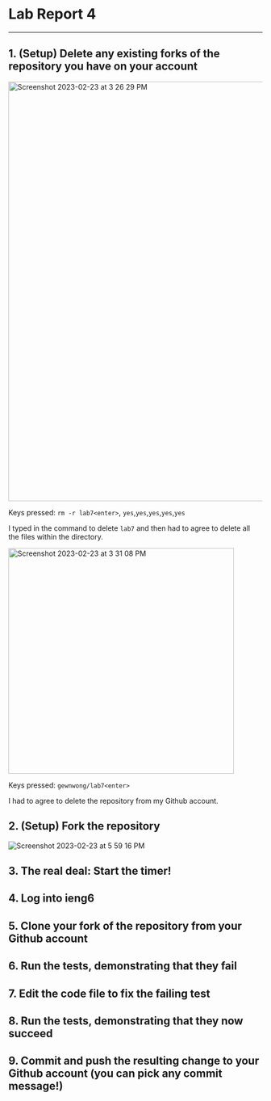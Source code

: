 # Lab Report 4

---

## 1. (Setup) Delete any existing forks of the repository you have on your account
<img width="831" alt="Screenshot 2023-02-23 at 3 26 29 PM" src="https://user-images.githubusercontent.com/122576781/221054340-687d2fab-900b-4d5a-9ece-72fcfa70f086.png">

Keys pressed: ```rm -r lab7<enter>```, ```yes```,```yes```,```yes```,```yes```,```yes```

I typed in the command to delete ```lab7``` and then had to agree to delete all the files within the directory. 

<img width="447" alt="Screenshot 2023-02-23 at 3 31 08 PM" src="https://user-images.githubusercontent.com/122576781/221054999-c729fe64-76d0-4069-8d92-7fd90ed395ee.png">

Keys pressed: ```gewnwong/lab7<enter>```

I had to agree to delete the repository from my Github account. 

## 2. (Setup) Fork the repository
![Screenshot 2023-02-23 at 5 59 16 PM](https://user-images.githubusercontent.com/122576781/221073571-f4864c39-5590-4973-b0e7-922a362d211f.png)



## 3. The real deal: Start the timer!



## 4. Log into ieng6



## 5. Clone your fork of the repository from your Github account



## 6. Run the tests, demonstrating that they fail



## 7. Edit the code file to fix the failing test



## 8. Run the tests, demonstrating that they now succeed



## 9. Commit and push the resulting change to your Github account (you can pick any commit message!)



